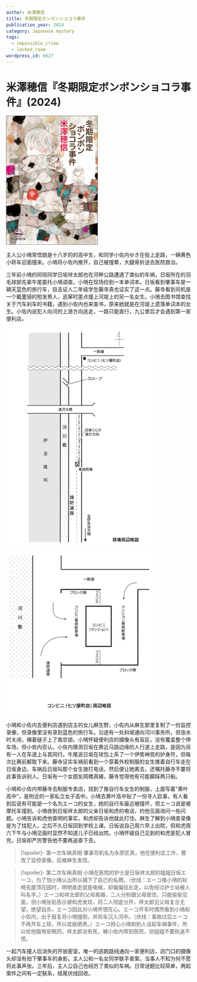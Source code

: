 ```yaml
---
author: 米澤穂信
title: 冬期限定ボンボンショコラ事件
publication_year: 2024
category: Japanese mystery
tags:
  - impossible_crime
  - locked_room
wordpress_id: 6627
---
```


# 米澤穂信『冬期限定ボンボンショコラ事件』(2024)

<img src=images/2024_cover.jpg width=250/>

主人公小鳩常悟朗是十八岁的的高中生，和同学小佐内ゆき在街上走路，一辆黄色小轿车迎面撞来。小鳩将小佐内推开，自己被撞晕，大腿骨折送去医院救治。

三年前小鳩的同班同学日坂祥太郎也在河畔公路遭遇了类似的车祸，日坂所在的羽毛球部先辈牛尾委托小鳩调查。小鳩在现场捡到一本单词本。日坂看到肇事车是一辆天蓝色的旅行车，目击证人二年级学生藤寺真也证实了这一点。藤寺看到司机是一个戴墨镜的短发男人，逃窜时差点撞上河堤上的另一名女生。小鳩去图书馆查找关于汽车刹车的书籍，遇到小佐内也来查书，原来她就是在河堤上遗落单词本的女生。小佐内说犯人向河的上游方向逃走，一路只能直行，九公里后才会遇到第一家便利店。

<img src=images/2024_map.gif width=400/>
<img src=images/2024_store.gif width=400/>

小鳩和小佐内去便利店遇到店主的女儿麻生野，小佐内从麻生那里复制了一份监控录像，但录像里没有录到蓝色的旅行车。沿途有一处斜坡通向河川事务所，但涨水时关闭，横着链子上了南京锁。小鳩怀疑便利店的摄像头有盲区，没有覆盖整个停车场，但小佐内否认。小佐内猜测日坂在靠近马路边缘的人行道上走路，是因为另有一人在车道上与其同行。牛尾说日坂在球包上系了一个伊势神宫的护身符，但每次比赛前都取下来。藤寺证实车祸前看到一个穿着外校制服的女生推着自行车走在日坂身边，车祸后日坂叫那个女生拨打电话，然后便让她离去，还嘱托藤寺不要将此事告诉别人。日坂有一个女朋友岡橋真緒，藤寺觉得他有可能脚踩两只船。

小鳩和小佐内带藤寺去制服专卖店，找到了推自行车女生的制服，上面写着“黄叶高中”，是附近的一家私立女子高中。小鳩去黄叶高中贴了一份寻人启事，有人看到后说有可能是一个名为エーコ的女生，她的自行车最近被撞坏，但エーコ说是被摩托车撞到。小鳩收到日坂祥太郎的父亲日坂和虎的电话，约他见面询问一些问题。小鳩告诉和虎他查明的事实，和虎却告诉他就此打住。麻生了解到小鳩查录像是为了找犯人，之后不久日坂回到学校上课。日坂说自己周六早上出院，但和虎周六下午与小鳩见面时显然不知道儿子已经出院。小鳩怀疑自己见到的和虎是犯人冒充，日坂却严厉警告他不要再追查下去。

> [!spoiler]- 第一次车祸真相
> 肇事司机名为永原匠真，他在便利店工作，篡改了监控录像，后被麻生发现。

> [!spoiler]- 第二次车祸真相
> 小鳩在医院的护士是日坂祥太郎的姐姐日坂エーコ，为了怕小鳩认出所以摘下了自己的名牌。（伏线：エーコ推小鳩的轮椅去屋顶花园时，明明直走就是电梯，却偏偏往左走，以免经过护士站被人叫名字。）エーコ和祥太郎的父母离婚，二人分别跟父母居住，只能偷偷见面，但小鳩张贴告示被和虎发现，将二人彻底分开，祥太郎见父母复合无望，绝望自杀，エーコ因此对小鳩怀恨在心。エーコ开车时偶然看到小鳩和小佐内，出于报复将小鳩撞倒，并将车沉入河中。（伏线：事故过后エーコ不再开车上班，所以皮肤晒黑。）エーコ担心小鳩和别人谈起车祸事件，所以给他服用安眠药。祥太郎没有死，被小佐内带到医院，劝姐姐不要执迷不悟。

一起汽车撞人后消失的开放密室，唯一的逃跑路线通向一家便利店，店门口的摄像头却没有拍下肇事车的身影。主人公和一名女同学联手查案，当事人不知为何不愿将此事声张。三年后，主人公自己也经历了类似的车祸。日常谜题比较简单，两起案件之间有一定联系，结尾伏线回收。